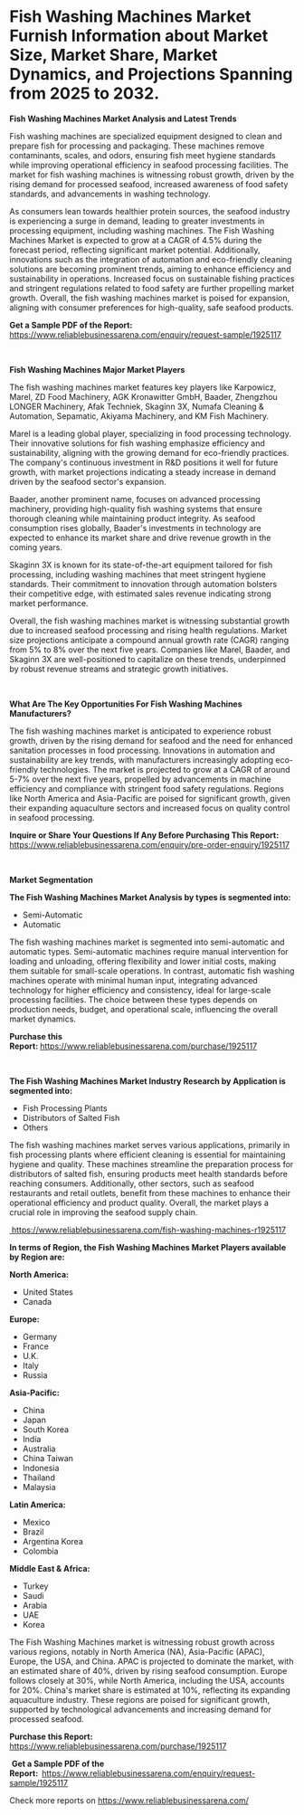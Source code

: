 <p><h1>Fish Washing Machines Market Furnish Information about Market Size, Market Share, Market Dynamics, and Projections Spanning from 2025 to 2032.</h1></p><p><strong>Fish Washing Machines Market Analysis and Latest Trends</strong></p>
<p><p>Fish washing machines are specialized equipment designed to clean and prepare fish for processing and packaging. These machines remove contaminants, scales, and odors, ensuring fish meet hygiene standards while improving operational efficiency in seafood processing facilities. The market for fish washing machines is witnessing robust growth, driven by the rising demand for processed seafood, increased awareness of food safety standards, and advancements in washing technology.</p><p>As consumers lean towards healthier protein sources, the seafood industry is experiencing a surge in demand, leading to greater investments in processing equipment, including washing machines. The Fish Washing Machines Market is expected to grow at a CAGR of 4.5% during the forecast period, reflecting significant market potential. Additionally, innovations such as the integration of automation and eco-friendly cleaning solutions are becoming prominent trends, aiming to enhance efficiency and sustainability in operations. Increased focus on sustainable fishing practices and stringent regulations related to food safety are further propelling market growth. Overall, the fish washing machines market is poised for expansion, aligning with consumer preferences for high-quality, safe seafood products.</p></p>
<p><strong>Get a Sample PDF of the Report:&nbsp;</strong> <a href="https://www.reliablebusinessarena.com/enquiry/request-sample/1925117?utm_campaign=3552&utm_medium=2&utm_source=Github&utm_content=ia&utm_term=28032025&utm_id=fish-washing-machines">https://www.reliablebusinessarena.com/enquiry/request-sample/1925117</a></p>
<p>&nbsp;</p>
<p><strong>Fish Washing Machines Major Market Players</strong></p>
<p><p>The fish washing machines market features key players like Karpowicz, Marel, ZD Food Machinery, AGK Kronawitter GmbH, Baader, Zhengzhou LONGER Machinery, Afak Techniek, Skaginn 3X, Numafa Cleaning & Automation, Sepamatic, Akiyama Machinery, and KM Fish Machinery. </p><p>Marel is a leading global player, specializing in food processing technology. Their innovative solutions for fish washing emphasize efficiency and sustainability, aligning with the growing demand for eco-friendly practices. The company's continuous investment in R&D positions it well for future growth, with market projections indicating a steady increase in demand driven by the seafood sector's expansion.</p><p>Baader, another prominent name, focuses on advanced processing machinery, providing high-quality fish washing systems that ensure thorough cleaning while maintaining product integrity. As seafood consumption rises globally, Baader's investments in technology are expected to enhance its market share and drive revenue growth in the coming years.</p><p>Skaginn 3X is known for its state-of-the-art equipment tailored for fish processing, including washing machines that meet stringent hygiene standards. Their commitment to innovation through automation bolsters their competitive edge, with estimated sales revenue indicating strong market performance.</p><p>Overall, the fish washing machines market is witnessing substantial growth due to increased seafood processing and rising health regulations. Market size projections anticipate a compound annual growth rate (CAGR) ranging from 5% to 8% over the next five years. Companies like Marel, Baader, and Skaginn 3X are well-positioned to capitalize on these trends, underpinned by robust revenue streams and strategic growth initiatives.</p></p>
<p>&nbsp;</p>
<p><strong>What Are The Key Opportunities For Fish Washing Machines Manufacturers?</strong></p>
<p><p>The fish washing machines market is anticipated to experience robust growth, driven by the rising demand for seafood and the need for enhanced sanitation processes in food processing. Innovations in automation and sustainability are key trends, with manufacturers increasingly adopting eco-friendly technologies. The market is projected to grow at a CAGR of around 5-7% over the next five years, propelled by advancements in machine efficiency and compliance with stringent food safety regulations. Regions like North America and Asia-Pacific are poised for significant growth, given their expanding aquaculture sectors and increased focus on quality control in seafood processing.</p></p>
<p><strong>Inquire or Share Your Questions If Any Before Purchasing This Report:</strong> <a href="https://www.reliablebusinessarena.com/enquiry/pre-order-enquiry/1925117?utm_campaign=3552&utm_medium=2&utm_source=Github&utm_content=ia&utm_term=28032025&utm_id=fish-washing-machines">https://www.reliablebusinessarena.com/enquiry/pre-order-enquiry/1925117</a></p>
<p>&nbsp;</p>
<p><strong>Market Segmentation</strong></p>
<p><strong>The Fish Washing Machines Market Analysis by types is segmented into:</strong></p>
<p><ul><li>Semi-Automatic</li><li>Automatic</li></ul></p>
<p><p>The fish washing machines market is segmented into semi-automatic and automatic types. Semi-automatic machines require manual intervention for loading and unloading, offering flexibility and lower initial costs, making them suitable for small-scale operations. In contrast, automatic fish washing machines operate with minimal human input, integrating advanced technology for higher efficiency and consistency, ideal for large-scale processing facilities. The choice between these types depends on production needs, budget, and operational scale, influencing the overall market dynamics.</p></p>
<p><strong>Purchase this Report:&nbsp;</strong><a href="https://www.reliablebusinessarena.com/purchase/1925117?utm_campaign=3552&utm_medium=2&utm_source=Github&utm_content=ia&utm_term=28032025&utm_id=fish-washing-machines">https://www.reliablebusinessarena.com/purchase/1925117</a></p>
<p>&nbsp;</p>
<p><strong>The Fish Washing Machines Market Industry Research by Application is segmented into:</strong></p>
<p><ul><li>Fish Processing Plants</li><li>Distributors of Salted Fish</li><li>Others</li></ul></p>
<p><p>The fish washing machines market serves various applications, primarily in fish processing plants where efficient cleaning is essential for maintaining hygiene and quality. These machines streamline the preparation process for distributors of salted fish, ensuring products meet health standards before reaching consumers. Additionally, other sectors, such as seafood restaurants and retail outlets, benefit from these machines to enhance their operational efficiency and product quality. Overall, the market plays a crucial role in improving the seafood supply chain.</p></p>
<p><a href="https://www.reliablebusinessarena.com/fish-washing-machines-r1925117?utm_campaign=3552&utm_medium=2&utm_source=Github&utm_content=ia&utm_term=28032025&utm_id=fish-washing-machines">&nbsp;https://www.reliablebusinessarena.com/fish-washing-machines-r1925117</a></p>
<p><strong>In terms of Region, the Fish Washing Machines Market Players available by Region are:</strong></p>
<p>
    <p> <strong> North America: </strong>
        <ul>
            <li>United States</li>
            <li>Canada</li>
        </ul>
        </p> 
    <p> <strong> Europe: </strong>
        <ul>
            <li>Germany</li>
            <li>France</li>
            <li>U.K.</li>
            <li>Italy</li>
            <li>Russia</li>
        </ul>
        </p> 
    <p> <strong> Asia-Pacific: </strong>
        <ul>
            <li>China</li>
            <li>Japan</li>
            <li>South Korea</li>
            <li>India</li>
            <li>Australia</li>
            <li>China Taiwan</li>
            <li>Indonesia</li>
            <li>Thailand</li>
            <li>Malaysia</li>
        </ul>
        </p> 
    <p> <strong> Latin America: </strong>
        <ul>
            <li>Mexico</li>
            <li>Brazil</li>
            <li>Argentina Korea</li>
            <li>Colombia</li>
        </ul>
        </p> 
    <p> <strong> Middle East & Africa: </strong>
        <ul>
            <li>Turkey</li>
            <li>Saudi</li>
            <li>Arabia</li>
            <li>UAE</li>
            <li>Korea</li>
        </ul>
    </p>
    </p>
<p><p>The Fish Washing Machines market is witnessing robust growth across various regions, notably in North America (NA), Asia-Pacific (APAC), Europe, the USA, and China. APAC is projected to dominate the market, with an estimated share of 40%, driven by rising seafood consumption. Europe follows closely at 30%, while North America, including the USA, accounts for 20%. China's market share is estimated at 10%, reflecting its expanding aquaculture industry. These regions are poised for significant growth, supported by technological advancements and increasing demand for processed seafood.</p></p>
<p><strong>Purchase this Report: </strong><a href="https://www.reliablebusinessarena.com/purchase/1925117?utm_campaign=3552&utm_medium=2&utm_source=Github&utm_content=ia&utm_term=28032025&utm_id=fish-washing-machines">https://www.reliablebusinessarena.com/purchase/1925117</a></p>
<p>&nbsp;<strong>Get a Sample PDF of the Report:&nbsp;&nbsp;</strong><a href="https://www.reliablebusinessarena.com/enquiry/request-sample/1925117?utm_campaign=3552&utm_medium=2&utm_source=Github&utm_content=ia&utm_term=28032025&utm_id=fish-washing-machines">https://www.reliablebusinessarena.com/enquiry/request-sample/1925117</a></p>
<p><strong></strong></p>
<p>Check more reports on <a href="https://www.reliablebusinessarena.com/?utm_campaign=3552&utm_medium=2&utm_source=Github&utm_content=ia&utm_term=28032025&utm_id=fish-washing-machines">https://www.reliablebusinessarena.com/</a></p>